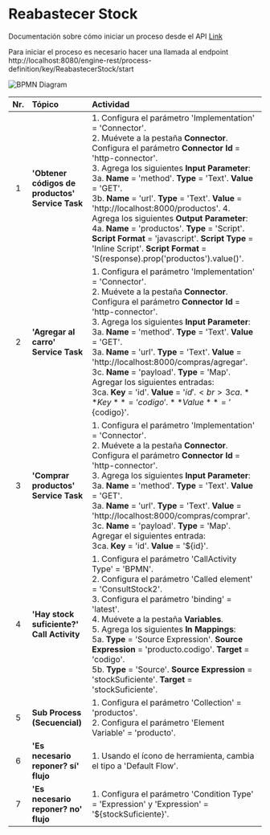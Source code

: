 # Reabastecer Stock

Documentación sobre cómo iniciar un proceso desde el API [Link](https://docs.camunda.org/manual/7.9/reference/rest/process-definition/post-start-process-instance/)

Para iniciar el proceso es necesario hacer una llamada al endpoint http://localhost:8080/engine-rest/process-definition/key/ReabastecerStock/start

![BPMN Diagram](process.png)

|   Nr. | Tópico                                          | Actividad                                                                                                                                                                                                                                                                                                                                                                                                                                                                                                                                                                                                                                                                                                                                                                                                         |
| :---: | :---                                            | :---                                                                                                                                                                                                                                                                                                                                                                                                                                                                                                                                                                                                                                                                                                                                                                                                              |
|     1 | **'Obtener códigos de productos' Service Task** | 1. Configura el parámetro 'Implementation' = 'Connector'. <br> 2. Muévete a la pestaña **Connector**. Configura el parámetro **Connector Id** = 'http-connector'.<br> 3. Agrega los siguientes **Input Parameter**:<br> 3a. **Name** = 'method'. **Type** = 'Text'. **Value** = 'GET'. <br> 3b. **Name** = 'url'. **Type** = 'Text'. **Value** = 'http://localhost:8000/productos'. 4. Agrega los siguientes **Output Parameter**:<br> 4a. **Name** = 'productos'. **Type** = 'Script'. **Script Format** = 'javascript'. **Script Type** = 'Inline Script'. **Script Format** = 'S(response).prop('productos').value()'.                                                                                                                                                                                         |
|     2 | **'Agregar al carro' Service Task**             | 1. Configura el parámetro 'Implementation' = 'Connector'. <br> 2. Muévete a la pestaña **Connector**. Configura el parámetro **Connector Id** = 'http-connector'.<br> 3. Agrega los siguientes **Input Parameter**:<br> 3a. **Name** = 'method'. **Type** = 'Text'. **Value** = 'GET'. <br> 3a. **Name** = 'url'. **Type** = 'Text'. **Value** = 'http://localhost:8000/compras/agregar'. <br> 3c. **Name** = 'payload'. **Type** = 'Map'. <br> Agregar los siguientes entradas:<br> 3ca. **Key** = 'id'. **Value** = '${id}'. <br> 3ca. **Key** = 'codigo'. **Value** = '${codigo}'.                                                                                                                                                                                                                      |
|     3 | **'Comprar productos' Service Task** | 1. Configura el parámetro 'Implementation' = 'Connector'. <br> 2. Muévete a la pestaña **Connector**. Configura el parámetro **Connector Id** = 'http-connector'.<br> 3. Agrega los siguientes **Input Parameter**:<br> 3a. **Name** = 'method'. **Type** = 'Text'. **Value** = 'GET'. <br> 3a. **Name** = 'url'. **Type** = 'Text'. **Value** = 'http://localhost:8000/compras/comprar'. <br> 3c. **Name** = 'payload'. **Type** = 'Map'. <br> Agregar el siguientes entrada:<br> 3ca. **Key** = 'id'. **Value** = '${id}'.                                                                                                                                                                                                             |
|     4 | **'Hay stock suficiente?' Call Activity** | 1. Configura el parámetro 'CallActivity Type' = 'BPMN'. <br>  2. Configura el parámetro 'Called element' = 'ConsultStock2'. <br> 3. Configura el parámetro 'binding' = 'latest'. <br> 4. Muévete a la pestaña **Variables**. <br> 5. Agrega los siguientes **In Mappings**:<br> 5a. **Type** = 'Source Expression'. **Source Expression** = 'producto.codigo'. **Target** = 'codigo'. <br> 5b. **Type** = 'Source'. **Source Expression** = 'stockSuficiente'. **Target** = 'stockSuficiente'. |
|     5 | **Sub Process (Secuencial)** | 1. Configura el parámetro 'Collection' = 'productos'. <br>  2. Configura el parámetro 'Element Variable' = 'producto'.|
|     6 | **'Es necesario reponer? sí' flujo**            | 1. Usando el ícono de herramienta, cambia el tipo a 'Default Flow'.                                                                                                                                                                                                                                                                                                                                                                                                                                                                                                                                                                                                                                                                                                                                               |
|     7 | **'Es necesario reponer? no' flujo**            | 1. Configura el parámetro 'Condition Type' = 'Expression' y 'Expression' = '${stockSuficiente}'.                                                                                                                                                                                                                                                                                                                                                                                                                                                                                                                                                                                                                                                                                                                  |

